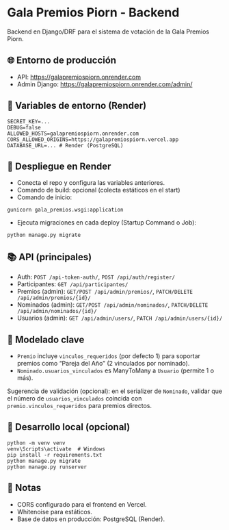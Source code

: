 # Gala Premios Piorn - Backend

Backend en Django/DRF para el sistema de votación de la Gala Premios Piorn.

## 🌐 Entorno de producción

- API: https://galapremiospiorn.onrender.com
- Admin Django: https://galapremiospiorn.onrender.com/admin/

## 🔧 Variables de entorno (Render)

```
SECRET_KEY=...
DEBUG=false
ALLOWED_HOSTS=galapremiospiorn.onrender.com
CORS_ALLOWED_ORIGINS=https://galapremiospiorn.vercel.app
DATABASE_URL=... # Render (PostgreSQL)
```

## 🚀 Despliegue en Render

- Conecta el repo y configura las variables anteriores.
- Comando de build: opcional (colecta estáticos en el start)
- Comando de inicio:
```
gunicorn gala_premios.wsgi:application
```
- Ejecuta migraciones en cada deploy (Startup Command o Job):
```
python manage.py migrate
```

## 📚 API (principales)

- Auth: `POST /api-token-auth/`, `POST /api/auth/register/`
- Participantes: `GET /api/participantes/`
- Premios (admin): `GET/POST /api/admin/premios/`, `PATCH/DELETE /api/admin/premios/{id}/`
- Nominados (admin): `GET/POST /api/admin/nominados/`, `PATCH/DELETE /api/admin/nominados/{id}/`
- Usuarios (admin): `GET /api/admin/users/`, `PATCH /api/admin/users/{id}/`

## 🧩 Modelado clave

- `Premio` incluye `vinculos_requeridos` (por defecto 1) para soportar premios como “Pareja del Año” (2 vinculados por nominado).
- `Nominado.usuarios_vinculados` es ManyToMany a `Usuario` (permite 1 o más). 

Sugerencia de validación (opcional): en el serializer de `Nominado`, validar que el número de `usuarios_vinculados` coincida con `premio.vinculos_requeridos` para premios directos.

## 🔧 Desarrollo local (opcional)

```
python -m venv venv
venv\Scripts\activate  # Windows
pip install -r requirements.txt
python manage.py migrate
python manage.py runserver
```

## 📝 Notas

- CORS configurado para el frontend en Vercel.
- Whitenoise para estáticos.
- Base de datos en producción: PostgreSQL (Render).
